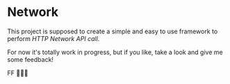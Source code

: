 # Network

This project is supposed to create a simple and easy to use framework to perform *HTTP Network API call*.

For now it's totally work in progress, but if you like, take a look and give me some feedback!

FF 👨🏻‍💻
